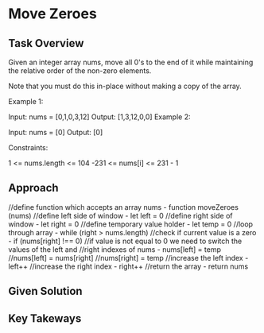 # Move Zeroes

## Task Overview

Given an integer array nums, move all 0's to the end of it while maintaining the relative order of the non-zero elements.

Note that you must do this in-place without making a copy of the array.

Example 1:

Input: nums = [0,1,0,3,12]
Output: [1,3,12,0,0]
Example 2:

Input: nums = [0]
Output: [0]
 

Constraints:

1 <= nums.length <= 104
-231 <= nums[i] <= 231 - 1

## Approach

//define function which accepts an array nums - function moveZeroes (nums)
    //define left side of window - let left = 0
    //define right side of window - let right = 0
    //define temporary value holder - let temp = 0
    //loop through array - while (right > nums.length)
        //check if current value is a zero - if (nums[right] !== 0)
            //if value is not equal to 0 we need to switch the values of the left and 
            //right indexes of nums - nums[left] = temp
            //nums[left] = nums[right]
            //nums[right] = temp
            //increase the left index - left++
        //increase the right index - right++
    //return the array - return nums

## Given Solution

## Key Takeways

